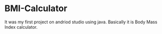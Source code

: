 # BMI-Calculator
It was my first project on andriod studio using java. Basically it is Body Mass Index calculator.
